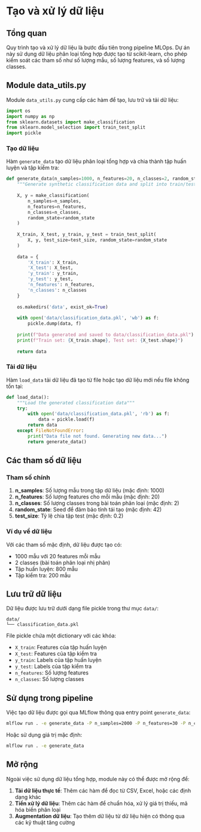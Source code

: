 # Tạo và xử lý dữ liệu

## Tổng quan

Quy trình tạo và xử lý dữ liệu là bước đầu tiên trong pipeline MLOps. Dự án này sử dụng dữ liệu phân loại tổng hợp được tạo từ scikit-learn, cho phép kiểm soát các tham số như số lượng mẫu, số lượng features, và số lượng classes.

## Module data_utils.py

Module `data_utils.py` cung cấp các hàm để tạo, lưu trữ và tải dữ liệu:

```python
import os
import numpy as np
from sklearn.datasets import make_classification
from sklearn.model_selection import train_test_split
import pickle
```

### Tạo dữ liệu

Hàm `generate_data` tạo dữ liệu phân loại tổng hợp và chia thành tập huấn luyện và tập kiểm tra:

```python
def generate_data(n_samples=1000, n_features=20, n_classes=2, random_state=42, test_size=0.2):
    """Generate synthetic classification data and split into train/test sets"""
    
    X, y = make_classification(
        n_samples=n_samples,
        n_features=n_features,
        n_classes=n_classes,
        random_state=random_state
    )
    
    X_train, X_test, y_train, y_test = train_test_split(
        X, y, test_size=test_size, random_state=random_state
    )
    
    data = {
        'X_train': X_train,
        'X_test': X_test,
        'y_train': y_train,
        'y_test': y_test,
        'n_features': n_features,
        'n_classes': n_classes
    }
    
    os.makedirs('data', exist_ok=True)
    
    with open('data/classification_data.pkl', 'wb') as f:
        pickle.dump(data, f)
    
    print(f"Data generated and saved to data/classification_data.pkl")
    print(f"Train set: {X_train.shape}, Test set: {X_test.shape}")
    
    return data
```

### Tải dữ liệu

Hàm `load_data` tải dữ liệu đã tạo từ file hoặc tạo dữ liệu mới nếu file không tồn tại:

```python
def load_data():
    """Load the generated classification data"""
    try:
        with open('data/classification_data.pkl', 'rb') as f:
            data = pickle.load(f)
        return data
    except FileNotFoundError:
        print("Data file not found. Generating new data...")
        return generate_data()
```

## Các tham số dữ liệu

### Tham số chính

1. **n_samples**: Số lượng mẫu trong tập dữ liệu (mặc định: 1000)
2. **n_features**: Số lượng features cho mỗi mẫu (mặc định: 20)
3. **n_classes**: Số lượng classes trong bài toán phân loại (mặc định: 2)
4. **random_state**: Seed để đảm bảo tính tái tạo (mặc định: 42)
5. **test_size**: Tỷ lệ chia tập test (mặc định: 0.2)

### Ví dụ về dữ liệu

Với các tham số mặc định, dữ liệu được tạo có:
- 1000 mẫu với 20 features mỗi mẫu
- 2 classes (bài toán phân loại nhị phân)
- Tập huấn luyện: 800 mẫu
- Tập kiểm tra: 200 mẫu

## Lưu trữ dữ liệu

Dữ liệu được lưu trữ dưới dạng file pickle trong thư mục `data/`:

```
data/
└── classification_data.pkl
```

File pickle chứa một dictionary với các khóa:
- `X_train`: Features của tập huấn luyện
- `X_test`: Features của tập kiểm tra
- `y_train`: Labels của tập huấn luyện
- `y_test`: Labels của tập kiểm tra
- `n_features`: Số lượng features
- `n_classes`: Số lượng classes

## Sử dụng trong pipeline

Việc tạo dữ liệu được gọi qua MLflow thông qua entry point `generate_data`:

```bash
mlflow run . -e generate_data -P n_samples=2000 -P n_features=30 -P n_classes=3
```

Hoặc sử dụng giá trị mặc định:

```bash
mlflow run . -e generate_data
```

## Mở rộng

Ngoài việc sử dụng dữ liệu tổng hợp, module này có thể được mở rộng để:

1. **Tải dữ liệu thực tế**: Thêm các hàm để đọc từ CSV, Excel, hoặc các định dạng khác
2. **Tiền xử lý dữ liệu**: Thêm các hàm để chuẩn hóa, xử lý giá trị thiếu, mã hóa biến phân loại
3. **Augmentation dữ liệu**: Tạo thêm dữ liệu từ dữ liệu hiện có thông qua các kỹ thuật tăng cường 